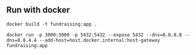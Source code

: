 ## Run with docker

`docker build -t fundraising:app .`

`docker run -p 3000:3000 -p 5432:5432 --expose 5432 --dns=8.8.8.8 --dns=8.8.4.4 --add-host=host.docker.internal:host-gateway  fundraising:app`

